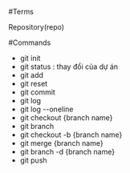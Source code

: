 #Terms

Repository(repo) 

#Commands

- git init
- git status : thay đổi của dự án
- git add 
- git reset
- git commit
- git log  
- git log --oneline
- git checkout {branch name}
- git branch 
- git checkout -b {branch name}
- git merge {branch name}
- git branch -d {branch name}
- git push